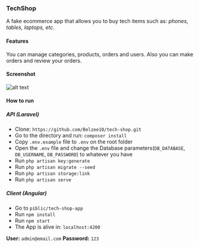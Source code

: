 ### TechShop
A fake ecommerce app that allows you to buy tech items such as: *phones, tables, laptops, etc*.

#### Features
You can manage categories, products, orders and users. Also you can make orders and review your orders.

#### Screenshot
![alt text](https://res.cloudinary.com/dombtm0fe/image/upload/v1537368098/screencapture-techshopapp-herokuapp-home-2018-09-19-10_19_59.png)

#### How to run
##### API (Laravel)
* Clone: `https://github.com/Belzee10/tech-shop.git`
* Go to the directory and run: `composer install`
* Copy `.env.example` file to `.env` on the root folder
* Open the `.env` file and change the Database parameters(`DB_DATABASE`, `DB_USERNAME`, `DB_PASSWORD`) to whatever you have
* Run `php artisan key:generate`
* Run `php artisan migrate --seed`
* Run `php artisan storage:link`
* Run `php artisan serve`

##### Client (Angular)
* Go to `piblic/tech-shop-app`
* Run `npm install`
* Run `npm start`
* The App is alive in: `localhost:4200`

**User:** `admin@email.com`
**Password:** `123`

